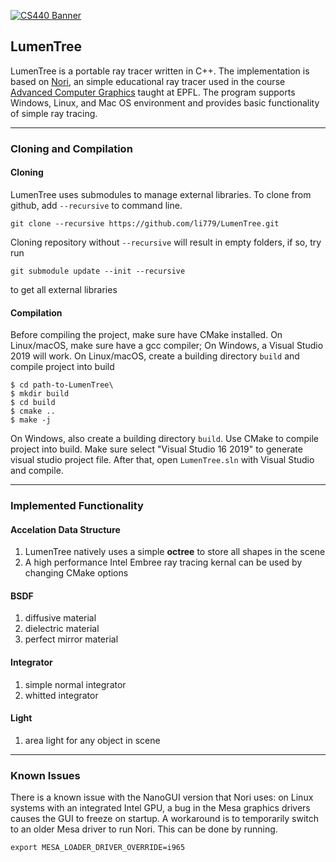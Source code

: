 [![CS440 Banner](https://rgl.s3.eu-central-1.amazonaws.com/media/uploads/wjakob/2017/02/16/cs440-logo_web.jpg)](https://rgl.s3.eu-central-1.amazonaws.com/media/uploads/wjakob/2017/02/20/cs440-rgl.jpg)

## LumenTree

LumenTree is a portable ray tracer written in C++. The implementation is based on [Nori](https://wjakob.github.io/nori), an simple educational ray tracer used in the course [Advanced Computer Graphics](https://rgl.epfl.ch/courses/ACG17) taught at EPFL. The program supports Windows, Linux, and Mac OS environment and provides basic functionality of simple ray tracing.

---

### Cloning and Compilation
#### Cloning
LumenTree uses submodules to manage external libraries. To clone from github, add `--recursive` to command line.
```
git clone --recursive https://github.com/li779/LumenTree.git
```
Cloning repository without `--recursive` will result in empty folders, if so, try run 
```
git submodule update --init --recursive
```
to get all external libraries
#### Compilation
Before compiling the project, make sure have CMake installed. On Linux/macOS, make sure have a gcc compiler; On Windows, a Visual Studio 2019 will work.
On Linux/macOS, create a building directory `build` and compile project into build
```
$ cd path-to-LumenTree\
$ mkdir build
$ cd build
$ cmake ..
$ make -j
``` 
On Windows, also create a building directory `build`. Use CMake to compile project into build. Make sure select "Visual Studio 16 2019" to generate visual studio project file. After that, open `LumenTree.sln` with Visual Studio and compile.

---

### Implemented Functionality
#### Accelation Data Structure
1. LumenTree natively uses a simple **octree** to store all shapes in the scene
2. A high performance Intel Embree ray tracing kernal can be used by changing CMake options

#### BSDF
1. diffusive material
2. dielectric material
3. perfect mirror material

#### Integrator
1. simple normal integrator
2. whitted integrator

#### Light
1. area light for any object in scene

---
### Known Issues
There is a known issue with the NanoGUI version that Nori uses: on Linux systems with an integrated Intel GPU, a bug in the Mesa graphics drivers causes the GUI to freeze on startup. A workaround is to temporarily switch to an older Mesa driver to run Nori. This can be done by running.
```
export MESA_LOADER_DRIVER_OVERRIDE=i965
```
